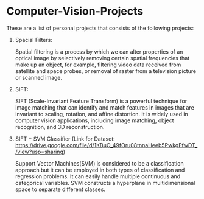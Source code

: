 # Computer-Vision-Projects

These are a list of personal projects that consists of the following projects:

1. Spacial Filters:

   Spatial filtering is a process by which we can alter properties of an optical image by selectively removing certain spatial frequencies that make up an object, for example, filtering video data received from satellite and space probes, or removal of raster from a television picture or scanned image.

2. SIFT:

   SIFT (Scale-Invariant Feature Transform) is a powerful technique for image matching that can identify and match features in images that are invariant to scaling, rotation, and affine distortion. It is widely used in computer vision applications, including image matching, object recognition, and 3D reconstruction.
   
3. SIFT + SVM Classifier
     (Link for Dataset: https://drive.google.com/file/d/1KBuO_49fOru08tnnaHeeb5PwkgFfwDT_/view?usp=sharing)

   Support Vector Machines(SVM) is considered to be a classification approach but it can be employed in both types of classification and regression problems. It can easily handle multiple continuous and categorical variables. SVM constructs a hyperplane in multidimensional space to separate different classes.


